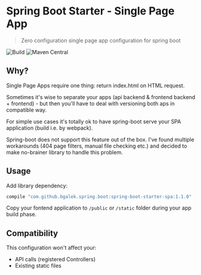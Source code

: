 # Spring Boot Starter - Single Page App
> Zero configuration single page app configuration for spring boot

![Build](https://github.com/bgalek/spring-boot-starter-spa/workflows/Java%20CI%20with%20Gradle/badge.svg)
![Maven Central](https://img.shields.io/maven-central/v/com.github.bgalek.spring.boot/spring-boot-starter-spa)

## Why?
Single Page Apps require one thing: return index.html on HTML request.

Sometimes it's wise to separate your apps (api backend & frontend backend + frontend) - but then you'll have to deal with versioning both aps in compatible way. 

For simple use cases it's totally ok to have spring-boot serve your SPA application (build i.e. by webpack).

Spring-boot does not support this feature out of the box. I've found multiple workarounds (404 page filters, manual file checking etc.)
and decided to make no-brainer library to handle this problem.

## Usage
Add library dependency:
```groovy
compile "com.github.bgalek.spring.boot:spring-boot-starter-spa:1.1.0"
```

Copy your fontend application to `/public` or `/static` folder during your app build phase.

## Compatibility

This configuration won't affect your:

- API calls (registered Controllers)
- Existing static files
